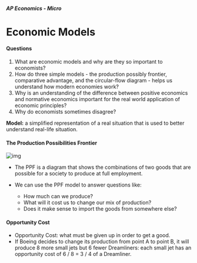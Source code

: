 ##### AP Economics - Micro

# Economic Models

#### Questions

1. What are economic models and why are they so important to economists?
2. How do three simple models - the production possibly frontier, comparative advantage, and the circular-flow diagram - helps us understand how modern economies work?
3. Why is an understanding of the difference between positive economics and normative economics important for the real world application of economic principles?
4. Why do economists sometimes disagree?

**Model:** a simplified representation of a real situation that is used to better understand real-life situation.



#### The Production Possibilities Frontier



![img](https://s3-eu-west-1.amazonaws.com/tutor2u-media/subjects/economics/ppf_opportunity_cost.png?mtime=20150313144658)



* The PPF is a diagram that shows the combinations of two goods that are possible for a society to produce at full employment.


* We can use the PPF model to answer questions like:
  * How much can we produce?
  * What will it cost us to change our mix of production?
  * Does it make sense to import the goods from somewhere else?



#### Opportunity Cost

* Opportunity Cost: what must be given up in order to get a good.
* If Boeing decides to change its production from point A to point B, it will produce 8 more small jets but 6 fewer Dreamliners: each small jet has an opportunity cost of 6 / 8 = 3 / 4 of a Dreamliner.

